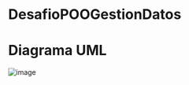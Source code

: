 # DesafioPOOGestionDatos
# Diagrama UML
![image](https://github.com/azambrano02/DesafioPOOGestionDatos/assets/146024498/b18ea3ae-cdb4-49e6-97cd-792795cea2e1)
